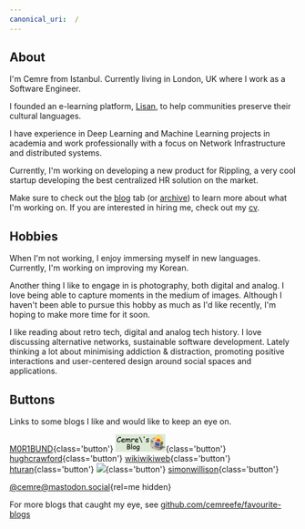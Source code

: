 ```yaml
---
canonical_uri:  /
---
```


## About
I'm Cemre from Istanbul. Currently living in London, UK where I work as a Software Engineer.

I founded an e-learning platform, [Lisan](http://lisan.dutl.uk), to help communities preserve their cultural languages. 

I have experience in Deep Learning and Machine Learning projects in academia and work professionally with a focus on Network Infrastructure and distributed systems. 

Currently, I'm working on developing a new product for Rippling, a very cool startup developing the best centralized HR solution on the market.

Make sure to check out the [blog](blog) tab (or [archive](/archive)) to learn more about what I'm working on. If you are interested in hiring me, check out my [cv](/cv).

## Hobbies
When I'm not working, I enjoy immersing myself in new languages. Currently, I'm working on improving my Korean. 

Another thing I like to engage in is photography, both digital and analog. I love being able to capture moments in the medium of images. Although I haven't been able to pursue this hobby as much as I'd like recently, I'm hoping to make more time for it soon.

I like reading about retro tech, digital and analog tech history. I love discussing alternative networks, sustainable software development. Lately thinking a lot about minimising addiction & distraction, promoting positive interactions and user-centered design around social spaces and applications. 

## Buttons

Links to some blogs I like and would like to keep an eye on.

[<span>M0R1BUND</span>](https://m0r1bund.com/){class='button'}
[![](static/img/link-button.png)](https://cemrekarakas.com/){class='button'}
[<span>hughcrawford</span>](https://photooftheday.hughcrawford.com/){class='button'}
[<span>wikiwikiweb</span>](http://wiki.c2.com/){class='button'}
[<span>hturan</span>](https://hturan.com/){class='button'}
[<span>![](https://mitxela.com/img/titles/mitxela_dot_com-65.png)</span>](https://mitxela.com/){class='button'}
[<span>simonwillison</span>](https://simonwillison.net){class='button'}

[@cemre@mastodon.social](https://mastodon.social/@cemre){rel=me hidden}

For more blogs that caught my eye, see [github.com/cemreefe/favourite-blogs](https://github.com/cemreefe/favourite-blogs)

<style>
    @media only screen and (min-width: 1208px) {
        nav .postsListWrapper {
            display: unset;
        }
    }
</style>
